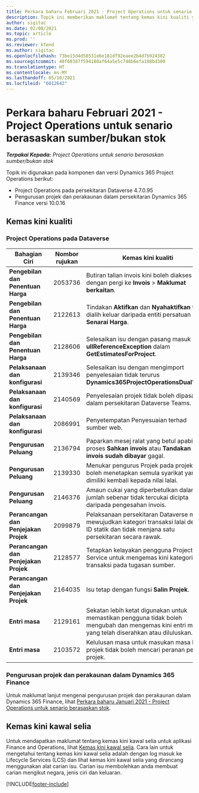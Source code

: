 ```yaml
---
title: Perkara baharu Februari 2021 - Project Operations untuk senario berasaskan sumber/bukan stok
description: Topik ini memberikan maklumat tentang kemas kini kualiti yang tersedia dalam keluaran Februari 2021 bagi Project Operations untuk senario berasaskan sumber/bukan stok.
author: sigitac
ms.date: 02/08/2021
ms.topic: article
ms.prod: ''
ms.reviewer: kfend
ms.author: sigitac
ms.openlocfilehash: 73be15d4d58531e6e181df92eaee2b4d7b924382
ms.sourcegitcommit: 40f68387f594180af64a5e5c748b6efa188bd300
ms.translationtype: HT
ms.contentlocale: ms-MY
ms.lasthandoff: 05/10/2021
ms.locfileid: "6012642"
---
```

# <a name="whats-new-february-2021---project-operations-for-resourcenon-stocked-based-scenarios"></a>Perkara baharu Februari 2021 - Project Operations untuk senario berasaskan sumber/bukan stok

_**Terpakai Kepada:** Project Operations untuk senario berasaskan sumber/bukan stok_

Topik ini digunakan pada komponen dan versi Dynamics 365 Project Operations berikut:

- Project Operations pada persekitaran Dataverse 4.7.0.95
- Pengurusan projek dan perakaunan dalam persekitaran Dynamics 365 Finance versi 10.0.16 

## <a name="quality-updates"></a>Kemas kini kualiti

### <a name="project-operations-on-dataverse"></a>Project Operations pada Dataverse

| **Bahagian Ciri** | **Nombor rujukan** | **Kemas kini kualiti** |
| --- | --- | --- |
| **Pengebilan dan Penentuan Harga** | 2053736 | Butiran talian invois kini boleh diakses dengan pergi ke **Invois** > **Maklumat berkaitan**. |
| **Pengebilan dan Penentuan Harga** | 2122613 | Tindakan **Aktifkan** dan **Nyahaktifkan** telah dialih keluar daripada entiti persatuan **Senarai Harga**. |
| **Pengebilan dan Penentuan Harga** | 2128606 | Selesaikan isu dengan pasang masuk **ullReferenceException** dalam **GetEstimatesForProject**. |
| **Pelaksanaan dan konfigurasi** | 2139346 | Selesaikan isu dengan mengimport penyelesaian tidak terurus **Dynamics365ProjectOperationsDualWrite**. |
| **Pelaksanaan dan konfigurasi** | 2140569 | Penyelesaian projek tidak boleh dipasang dalam persekitaran Dataverse Teams. |
| **Pelaksanaan dan konfigurasi** | 2086991 | Penyetempatan Penyesuaian terhad sumber web. |
| **Pengurusan Peluang** | 2136794 | Paparkan mesej ralat yang betul apabila proses **Sahkan invois** atau **Tandakan invois sudah dibayar** gagal. |
| **Pengurusan Peluang** | 2139330 | Menukar pengurus Projek pada projek tidak boleh menetapkan semula syarikat yang dimiliki kembali kepada nilai lalai. |
| **Pengurusan Peluang** | 2146376 | Amaun cukai yang diperbetulkan dalam jumlah sebenar tidak tercukai dicipta daripada pengesahan invois. |
| **Perancangan dan Penjejakan Projek** | 2099879 | Pelaksanaan persekitaran Dataverse mesti mewujudkan kategori transaksi lalai dengan ID statik dan tidak menjana satu persekitaran secara rawak. |
| **Perancangan dan Penjejakan Projek** | 2128577 | Tetapkan kelayakan pengguna Project Service untuk mengemas kini kategori transaksi pada tugasan sumber. |
| **Perancangan dan Penjejakan Projek** | 2164035 | Isu tetap dengan fungsi **Salin Projek**. |
| **Entri masa** | 2129161 | Sekatan lebih ketat digunakan untuk memastikan pengguna tidak boleh mengubah dan mengemas kini entri masa yang telah diserahkan atau diluluskan. |
| **Entri masa** | 2103572 | Kelulusan masa untuk masukan masa bukan projek tidak boleh mencari peranan pelulus projek. |

### <a name="project-management-and-accounting-in-dynamics-365-finance"></a>Pengurusan projek dan perakaunan dalam Dynamics 365 Finance 

Untuk maklumat lanjut mengenai pengurusan projek dan perakaunan dalam Dynamics 365 Finance, lihat [Perkara baharu Januari 2021 - Project Operations untuk senario berasaskan stok](whats-new-jan-2021-resource-based.md).


## <a name="regulatory-updates"></a>Kemas kini kawal selia

Untuk mendapatkan maklumat tentang kemas kini kawal selia untuk aplikasi Finance and Operations, lihat [Kemas kini kawal selia](/dynamics365/finance/localizations/regulatory-updates). Cara lain untuk mengetahui tentang kemas kini kawal selia adalah dengan log masuk ke Lifecycle Services (LCS) dan lihat kemas kini kawal selia yang dirancang menggunakan alat carian isu. Carian isu membolehkan anda membuat carian mengikut negara, jenis ciri dan keluaran.


[!INCLUDE[footer-include](../includes/footer-banner.md)]